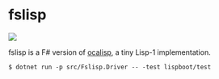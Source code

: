 fslisp
==

![](https://github.com/yubrot/fslisp/workflows/.NET%20Core/badge.svg)

fslisp is a F# version of [ocalisp](https://github.com/yubrot/ocalisp), a tiny Lisp-1 implementation.

    $ dotnet run -p src/Fslisp.Driver -- -test lispboot/test
